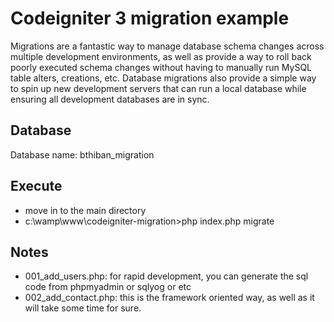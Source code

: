 # Codeigniter 3 migration example
Migrations are a fantastic way to manage database schema changes across multiple development environments, as well as provide a way to roll back poorly executed schema changes without having to manually run MySQL table alters, creations, etc. Database migrations also provide a simple way to spin up new development servers that can run a local database while ensuring all development databases are in sync.

## Database
Database name: bthiban_migration

## Execute
- move in to the main directory
- c:\wamp\www\codeigniter-migration>php index.php migrate

## Notes
- 001_add_users.php:  for rapid development, you can generate the sql code from phpmyadmin or sqlyog or etc
- 002_add_contact.php: this is the framework oriented way, as well as it will take some time for sure.